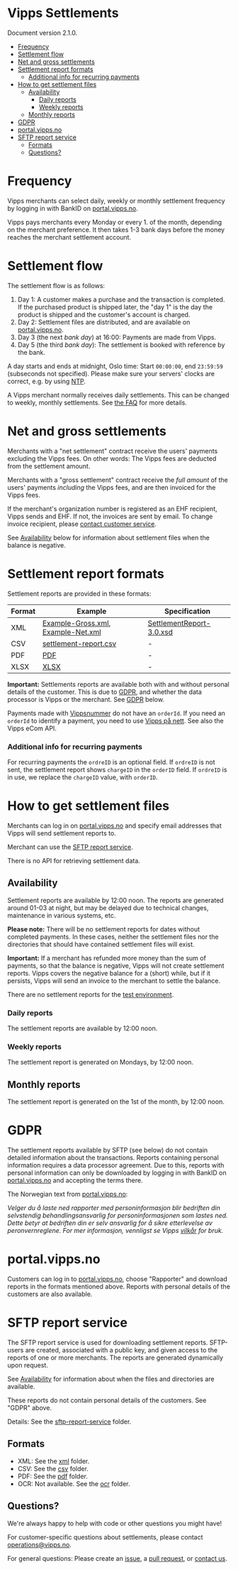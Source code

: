 # Vipps Settlements

Document version 2.1.0.

- [Frequency](#frequency)
- [Settlement flow](#settlement-flow)
- [Net and gross settlements](#net-and-gross-settlements)
- [Settlement report formats](#settlement-report-formats)
    + [Additional info for recurring payments](#additional-info-for-recurring-payments)
- [How to get settlement files](#how-to-get-settlement-files)
  * [Availability](#availability)
    + [Daily reports](#daily-reports)
    + [Weekly reports](#weekly-reports)
  * [Monthly reports](#monthly-reports)
- [GDPR](#gdpr)
- [portal.vipps.no](#portalvippsno)
- [SFTP report service](#sftp-report-service)
  * [Formats](#formats)
  * [Questions?](#questions-)

# Frequency

Vipps merchants can select daily, weekly or monthly settlement frequency by logging in with BankID on
[portal.vipps.no](https://portal.vipps.no).

Vipps pays merchants every Monday or every 1. of the month, depending on the merchant preference.
It then takes 1-3 bank days before the money reaches the merchant settlement account.

# Settlement flow

The settlement flow is as follows:

1. Day 1: A customer makes a purchase and the transaction is completed.
   If the purchased product is shipped later, the "day 1" is the day the
   product is shipped and the customer's account is charged.
2. Day 2: Settlement files are distributed, and are available on
   [portal.vipps.no](https://portal.vipps.no).
3. Day 3 (the next _bank day_) at 16:00: Payments are made from Vipps.
4. Day 5 (the third _bank day_): The settlement is booked with reference by the bank.

A day starts and ends at midnight, Oslo time: Start `00:00:00`, end `23:59:59` (subseconds not specified).
Please make sure your servers' clocks are correct, e.g. by using [NTP](https://en.wikipedia.org/wiki/Network_Time_Protocol).

A Vipps merchant normally receives daily settlements.
This can be changed to weekly, monthly settlements.
See [the FAQ](https://www.vipps.no/sporsmal#bedriftspm) for more details.

# Net and gross settlements

Merchants with a "net settlement" contract receive the users' payments
excluding the Vipps fees. On other words: The Vipps fees are deducted
from the settlement amount.

Merchants with a "gross settlement" contract receive the _full amount_
of the users' payments
_including_ the Vipps fees, and are then invoiced for the Vipps fees.

If the merchant's organization number is registered as an EHF recipient,
Vipps sends and EHF. If not, the invoices are sent by email.
To change invoice recipient, please
[contact customer service](https://vipps.no/kontakt-oss/bedrift/vipps/).

See [Availability](#availability) below for information about settlement files
when the balance is negative.

# Settlement report formats

Settlement reports are provided in these formats:

| Format | Example            | Specification      |
| ------ | ------------------ | ------------------ |
| XML    | [Example-Gross.xml](xml/Example-Gross.xml), [Example-Net.xml](xml/Example-Net.xml) | [SettlementReport-3.0.xsd](xml/SettlementReport-3.0.xsd) |
| CSV    | [settlement-report.csv](csv/settlement-report.csv) | - |
| PDF    | [PDF](pdf/Vipps-oppgjørsrapport-16655-2018-09-23.pdf) | - |
| XLSX   | [XLSX](xlsx/vipps-settlement-example.xlsx) | - |

**Important:** Settlements reports are available both with and without personal details of the customer.
This is due to [GDPR](https://ec.europa.eu/info/law/law-topic/data-protection_en), and whether
the data processor is Vipps or the merchant. See [GDPR](#gdpr) below.

Payments made with
[Vippsnummer](https://vipps.no/produkter-og-tjenester/bedrift/ta-betalt-i-butikk/ta-betalt-med-vipps/)
do not have an `orderId`.
If you need an `orderId` to identify a payment, you need to use
[Vipps på nett](https://vipps.no/produkter-og-tjenester/bedrift/ta-betalt-paa-nett/ta-betalt-paa-nett/).
See also the Vipps eCom API.

### Additional info for recurring payments

For recurring payments the `ordreID` is an optional field.
If `ordreID` is not sent, the settlement report shows `chargeID` in the `orderID` field.
If `ordreID` is in use, we replace the `chargeID` value, with `orderID`.

# How to get settlement files

Merchants can log in on
[portal.vipps.no](https://portal.vipps.no)
and specify email addresses that Vipps will send settlement reports to.

Merchant can use the [SFTP report service](#sftp-report-service).

There is no API for retrieving settlement data.

## Availability

Settlement reports are available by 12:00 noon. The reports are generated around
01-03 at night, but may be delayed due to technical changes, maintenance in
various systems, etc.

**Please note:** There will be no settlement reports for dates without completed
payments. In these cases, neither the settlement files nor the directories that
should have contained settlement files will exist.

**Important:** If a merchant has refunded more money than the sum of payments,
so that the balance is negative, Vipps will not create settlement reports.
Vipps covers the negative balance for a (short) while, but if it persists,
Vipps will send an invoice to the merchant to settle the balance.

There are no settlement reports for the 
[test environment](https://github.com/vippsas/vipps-developers/blob/master/vipps-test-environment.md).


### Daily reports

The settlement reports are available by 12:00 noon.

### Weekly reports

The settlement report is generated on Mondays, by 12:00 noon.

## Monthly reports

The settlement report is generated on the 1st of the month, by 12:00 noon.

# GDPR

The settlement reports available by SFTP (see below) do not contain detailed information about the
transactions. Reports containing personal information requires a data processor agreement.
Due to this, reports with personal information can only be downloaded by logging in with
BankID on [portal.vipps.no](https://portal.vipps.no) and accepting the terms there.

The Norwegian text from [portal.vipps.no](https://portal.vipps.no):

_Velger du å laste ned rapporter med personinformasjon blir bedriften din selvstendig behandlingsansvarlig for personinformasjonen som lastes ned. Dette betyr at bedriften din er selv ansvarlig for å sikre etterlevelse av peronvernreglene. For mer informasjon, vennligst se Vipps [vilkår](https://www.vipps.no/vilkar/) for bruk._

# portal.vipps.no

Customers can log in to [portal.vipps.no](https://portal.vipps.no), choose "Rapporter" and download reports
in the formats mentioned above. Reports with personal details of the customers are also available.

# SFTP report service

The SFTP report service is used for downloading settlement reports.
SFTP-users are created, associated with a public key, and given access to the
reports of one or more merchants.
The reports are generated dynamically upon request.

See [Availability](#availability) for information about when the files
and directories are available.

These reports do not contain personal details of the customers.
See "GDPR" above.

Details: See the [sftp-report-service](sftp-report-service/) folder.

## Formats

* XML: See the [xml](xml/) folder.
* CSV: See the [csv](csv/) folder.
* PDF: See the [pdf](pdf/) folder.
* OCR: Not available. See the [ocr](ocr/) folder.

## Questions?

We're always happy to help with code or other questions you might have!

For customer-specific questions about settlements, please contact operations@vipps.no.

For general questions: Please create an [issue](https://github.com/vippsas/vipps-ecom-api/issues),
a [pull request](https://github.com/vippsas/vipps-ecom-api/pulls),
or [contact us](https://github.com/vippsas/vipps-developers/blob/master/contact.md).
